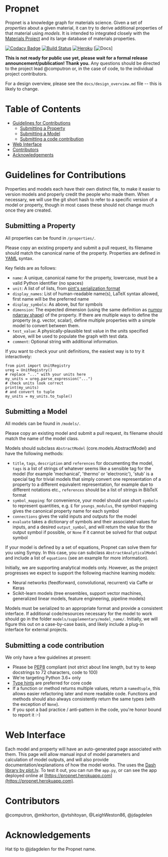 # Propnet

Propnet is a knowledge graph for materials science. Given a set of *properties* about a given material, it can try to derive additional properties of that material using *models*. It is intended to integrated closely with the [Materials Project](http://materialsproject.org) and its large database of materials properties.

[![Codacy Badge](https://api.codacy.com/project/badge/Grade/0803e3ca599a4250bb3ec2bb16b4b911)](https://www.codacy.com/app/mkhorton/propnet?utm_source=github.com&utm_medium=referral&utm_content=materialsintelligence/propnet&utm_campaign=badger)
[![Build Status](https://travis-ci.org/materialsintelligence/propnet.svg?branch=master)](https://travis-ci.org/materialsintelligence/propnet) [![Heroku](https://heroku-badge.herokuapp.com/?app=propnet&svg=1)](https://propnet.herokuapp.com) [![Docs](https://readthedocs.org/projects/propnet/badge/)]

**This is not ready for public use yet, please wait for a formal release announcement/publication! Thank you.** Any questions should be directed to the project lead @computron or, in the case of code, to the individual project contributors.

For a design overview, please see the `docs/design_overview.md` file -- this is likely to change.

# Table of Contents


* [Guidelines for Contributions](#guidelines-for-contributions)
  * [Submitting a Property](#submitting-a-property)
  * [Submitting a Model](#submitting-a-model)
  * [Submitting a code contribution](#submitting-a-code-contribution)
* [Web Interface](#web-interface)
* [Contributors](#contributors) 
* [Acknowledgements](#acknowledgements)

# Guidelines for Contributions

Properties and models each have their own distinct file, to make it easier to version models and properly credit the people who made them. When necessary, we will use the git short hash to refer to a specific version of a model or property, though in most cases these should not change much once they are created.

## Submitting a Property

All properties can be found in `/properties/`.

Please copy an existing property and submit a pull request, its filename should match the canonical name of the property. Properties are defined in [YAML](http://yaml.org) syntax.

Key fields are as follows:

* `name`: A unique, canonical name for the property, lowercase, must be a valid Python identifier (no spaces)
* `unit`: A list of of lists, from [pint's serialization format](http://pint.readthedocs.io/en/latest/serialization.html)
* `display_names`: List of human-readable name(s), LaTeX syntax allowed, first name will be the preferred name
* `display_symbols`: As above, but for symbols
* `dimension`: The expected dimension (using the same definition as [numpy ndarray shape](https://docs.scipy.org/doc/numpy-1.13.0/reference/generated/numpy.ndarray.shape.html)) of the property. If there are multiple ways to define the property (e.g. vector, scalar), define multiple properties with a simple model to convert between them.
* `test_value`: A physically-plausible test value in the units specified above, will be used to populate the graph with test data.
* `comment`: Optional string with additional information.

If you want to check your unit definitions, the easiest way is to try it interactively:

```
from pint import UnitRegistry
ureg = UnitRegistry()
# replace "..." with your units here
my_units = ureg.parse_expression("...")
# check units look correct
print(my_units)
# and convert to tuple
my_units = my_units.to_tuple()
```

## Submitting a Model

All models can be found in `/models/`.

Please copy an existing model and submit a pull request, its filename should match the name of the model class.

Models should subclass `AbstractModel` (core.models.AbstractModel) and have the following methods:

* `title`, `tags`, `description` and `references` for documenting the model, `tags` is a list of strings of whatever seems like a sensible tag for the model (for example 'mechanical', 'thermo' or 'electronic'), 'stub' is a special tag for trivial models that simply convert one representation of a property to a different equivalent representation, for example due to different notations etc., `references` should be a list of strings in BibTeX format
* `symbol_mapping`: for convenience, your model should use short `symbols` to represent quantities, e.g. `E` for `youngs_modulus`, the symbol mapping gives the canonical property name for each symbol
* `connections` gives the valid inputs and outputs for the model
* `evaluate` takes a dictionary of symbols and their associated values for inputs, and a desired `output_symbol`, and will return the value for the output symbol if possible, or `None` if it cannot be solved for that output symbol

If your model is defined by a set of equations, Propnet can solve them for you using Sympy. In this case, you can subclass `AbstractAnalyticalModel` and include a list of `equations` (see an example for more information).

Initially, we are supporting analytical models only. However, as the project progresses we expect to support the following machine learning models:

* Neural networks (feedforward, convolutional, recurrent) via Caffe or Keras
* Scikit-learn models (tree ensembles, support vector machines, generalized linear models, feature engineering, pipeline models)

Models must be serialized to an appropriate format and provide a consistent interface. If additional code/resources necessary for the model to work should go in the folder `models/supplementary/model_name/`. Initially, we will figure this out on a case-by-case basis, and likely include a plug-in interface for external projects.

## Submitting a code contribution

We only have a few guidelines at present:

* Please be [PEP8](https://www.python.org/dev/peps/pep-0008/) compliant (not strict about line length, but try to keep docstrings to 72 characters, code to 100)
* We're targeting Python 3.6+ only
* [Type hints](https://www.python.org/dev/peps/pep-0484/) are preferred for core code
* If a function or method returns multiple values, return a `namedtuple`, this allows easier refactoring later and more readable code. Functions and methods should also always consistently return the same types (with the exception of `None`).
* If you spot a bad practice / anti-pattern in the code, you're honor bound to report it :-)

# Web Interface

Each model and property will have an auto-generated page associated with them. This page will allow manual input of model parameters and calculation of model outputs, and will also provide documentation/explanations of how the model works. The uses the [Dash library by plot.ly](https://plot.ly/products/dash/). To test it out, you can run the `app.py`, or can see the app deployed online at [https://propnet.herokuapp.com](https://propnet.herokuapp.com).

# Contributors

@computron, @mkhorton, @vtshitoyan, @LeighWeston86, @jdagdelen

# Acknowledgements

Hat tip to @jdagdelen for the Propnet name.
